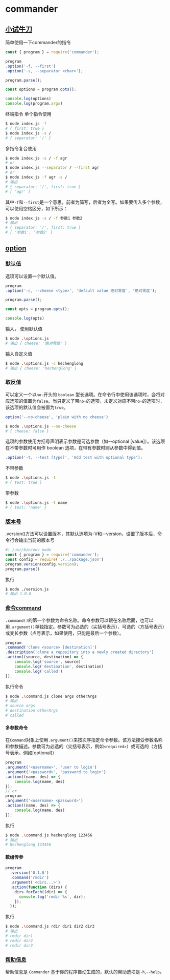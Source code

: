 # commander

## [小试牛刀](./examples/first-attqact.js)

简单使用一下commander的指令
```js
const { program } = require('commander');

program
.option('-f, --first')
.option('-s, --separator <char>');

program.parse();

const options = program.opts();

console.log(options)
console.log(program.args)
```
终端指令
单个指令使用
```sh
$ node index.js -f
# { first: true }
$ node index.js -s /
# { separator: '/' }
```
多指令复合使用
```sh
$ node index.js -s / -f agr
# or
$ node index.js --separator / --first agr
# or
$ node index.js -f agr -s /
# 输出
# { separator: '/', first: true }
# [ 'agr' ]
```
其中`-f`和`--first`是一个意思，前者为简写，后者为全写。如果要传入多个参数，可以使用空格区分，如下所示：
```sh
$ node index.js -s / -f 参数1 参数2
# 输出
# { separator: '/', first: true }
# [ '参数1', '参数2' ]
```

## [option](./examples/options.js)
### 默认值
选项可以设置一个默认值。
```js
program
.option('-c, --cheese <type>', 'default value 绝对零度', '绝对零度');

program.parse();

const opts = program.opts();

console.log(opts)
```
输入， 使用默认值
```sh
$ node .\options.js
# 输出 { cheese: '绝对零度' }
```
输入自定义值
```sh
$ node .\options.js -c hechenglong
# 输出 { cheese: 'hechenglong' }
```
### 取反值
可以定义一个以`no-`开头的 `boolean` 型长选项。在命令行中使用该选项时，会将对应选项的值置为`false`。当只定义了带`no-`的选项，未定义对应不带`no-`的选项时，该选项的默认值会被置为`true`。
```js
option('--no-cheese', 'plain with no cheese')
```
```sh
$ node .\options.js --no-cheese 
# { cheese: false }
```
选项的参数使用方括号声明表示参数是可选参数（如--optional [value]）。该选项在不带参数时可用作 boolean 选项，在带有参数时则从参数中得到值。

```js
.option('-t, --test [type]', 'Add test with optional type');
```
不带参数
```sh
$ node .\options.js -t
# { test: true }
```
带参数
```sh
$ node .\options.js -t name
# { test: 'name' }
```
### [版本号](./examples//version.js)
.version()方法可以设置版本，其默认选项为-V和--version，设置了版本后，命令行会输出当前的版本号

```js
#! /usr/bin/env node
const { program } = require('commander');
const config = require('./../package.json')
program.version(config.version);
program.parse()
```
执行

```sh
$ node ./version.js
# 输出 1.0.0
```
### [命令command](./examples/command.js)
`.command()`的第一个参数为命令名称。命令参数可以跟在名称后面，也可以用`.argument()`单独指定。参数可为必选的（尖括号表示）、可选的（方括号表示）或变长参数（点号表示，如果使用，只能是最后一个参数）。

```js
program
.command('clone <source> [destination]')
.description('clone a repository into a newly created directory')
.action((source, destination) => {
    console.log('source', source)
    console.log('destination', destination)
    console.log('called')
});
```
执行命令
```sh
$ node .\command.js clone args otherArgs
# 输出
# source args
# destination otherArgs
# called
```
#### 多参数命令
在`Command`对象上使用`.argument()`来按次序指定命令参数。该方法接受参数名称和参数描述。参数可为必选的（尖括号表示，例如`<required>`）或可选的（方括号表示，例如[optional]）

```js
program
.argument('<username>', 'user to login')
.argument('<password>', 'password to login')
.action((name, des) => {
    console.log(name, des)
});
// or
program
.argument('<username> <password>')
.action((name, des) => {
    console.log(name, des)
});
```

执行

```sh
$ node .\command.js hechenglong 123456
# 输出
# hechenglong 123456
```
#### 数组传参

```js
program
  .version('0.1.0')
  .command('rmdir')
  .argument('<dirs...>')
  .action(function (dirs) {
    dirs.forEach((dir) => {
      console.log('rmdir %s', dir);
    });
  });
```
执行

```sh
$ node .\command.js rdir dir1 dir2 dir3
# 输出
# rmdir dir1
# rmdir dir2
# rmdir dir3
```
### [帮助信息](./examples/help.js)
帮助信息是 `Commander` 基于你的程序自动生成的，默认的帮助选项是`-h`,`--help`。